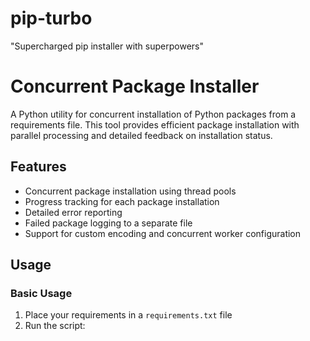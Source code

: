 # pip-turbo
"Supercharged pip installer with superpowers"

# Concurrent Package Installer

A Python utility for concurrent installation of Python packages from a requirements file. This tool provides efficient package installation with parallel processing and detailed feedback on installation status.

## Features

- Concurrent package installation using thread pools
- Progress tracking for each package installation
- Detailed error reporting
- Failed package logging to a separate file
- Support for custom encoding and concurrent worker configuration

## Usage

### Basic Usage

1. Place your requirements in a `requirements.txt` file
2. Run the script: 
